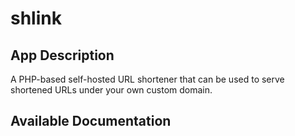 # shlink

## App Description

A PHP-based self-hosted URL shortener that can be used to serve shortened URLs under your own custom domain.

## Available Documentation

